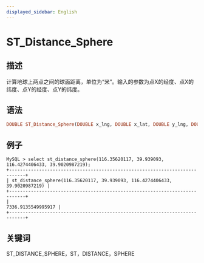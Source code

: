 ```yaml
---
displayed_sidebar: English
---
```


# ST_Distance_Sphere

## 描述

计算地球上两点之间的球面距离，单位为“米”。输入的参数为点X的经度、点X的纬度、点Y的经度、点Y的纬度。

## 语法

```Haskell
DOUBLE ST_Distance_Sphere(DOUBLE x_lng, DOUBLE x_lat, DOUBLE y_lng, DOUBLE y_lat)
```

## 例子

```Plain Text
MySQL > select st_distance_sphere(116.35620117, 39.939093, 116.4274406433, 39.9020987219);
+----------------------------------------------------------------------------+
| st_distance_sphere(116.35620117, 39.939093, 116.4274406433, 39.9020987219) |
+----------------------------------------------------------------------------+
|                                                         7336.9135549995917 |
+----------------------------------------------------------------------------+
```

## 关键词

ST_DISTANCE_SPHERE，ST，DISTANCE，SPHERE